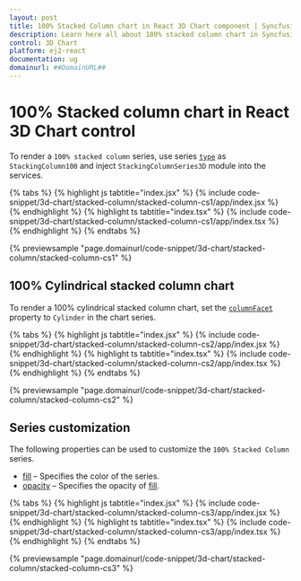 ```yaml
---
layout: post
title: 100% Stacked Column chart in React 3D Chart component | Syncfusion
description: Learn here all about 100% stacked column chart in Syncfusion React 3D Chart component of Syncfusion Essential JS 2 and more.
control: 3D Chart
platform: ej2-react
documentation: ug
domainurl: ##DomainURL##
---
```


# 100% Stacked column chart in React 3D Chart control

To render a `100% stacked column` series, use series [`type`](https://helpej2.syncfusion.com/react/documentation/api/chart3d/series3DModel/#type) as `StackingColumn100` and inject `StackingColumnSeries3D` module into the services.

{% tabs %}
{% highlight js tabtitle="index.jsx" %}
{% include code-snippet/3d-chart/stacked-column/stacked-column-cs1/app/index.jsx %}
{% endhighlight %}
{% highlight ts tabtitle="index.tsx" %}
{% include code-snippet/3d-chart/stacked-column/stacked-column-cs1/app/index.tsx %}
{% endhighlight %}
{% endtabs %}

{% previewsample "page.domainurl/code-snippet/3d-chart/stacked-column/stacked-column-cs1" %}

## 100% Cylindrical stacked column chart

To render a 100% cylindrical stacked column chart, set the [`columnFacet`](https://helpej2.syncfusion.com/react/documentation/api/chart3d/series3DModel/#columnfacet) property to `Cylinder` in the chart series.

{% tabs %}
{% highlight js tabtitle="index.jsx" %}
{% include code-snippet/3d-chart/stacked-column/stacked-column-cs2/app/index.jsx %}
{% endhighlight %}
{% highlight ts tabtitle="index.tsx" %}
{% include code-snippet/3d-chart/stacked-column/stacked-column-cs2/app/index.tsx %}
{% endhighlight %}
{% endtabs %}

{% previewsample "page.domainurl/code-snippet/3d-chart/stacked-column/stacked-column-cs2" %}

## Series customization

The following properties can be used to customize the `100% Stacked Column` series.

* [fill](https://helpej2.syncfusion.com/react/documentation/api/chart3d/series3DModel/#fill) – Specifies the color of the series.
* [opacity](https://helpej2.syncfusion.com/react/documentation/api/chart3d/series3DModel/#opacity) – Specifies the opacity of [fill](https://helpej2.syncfusion.com/react/documentation/api/chart3d/series3DModel/#fill).

{% tabs %}
{% highlight js tabtitle="index.jsx" %}
{% include code-snippet/3d-chart/stacked-column/stacked-column-cs3/app/index.jsx %}
{% endhighlight %}
{% highlight ts tabtitle="index.tsx" %}
{% include code-snippet/3d-chart/stacked-column/stacked-column-cs3/app/index.tsx %}
{% endhighlight %}
{% endtabs %}

{% previewsample "page.domainurl/code-snippet/3d-chart/stacked-column/stacked-column-cs3" %}